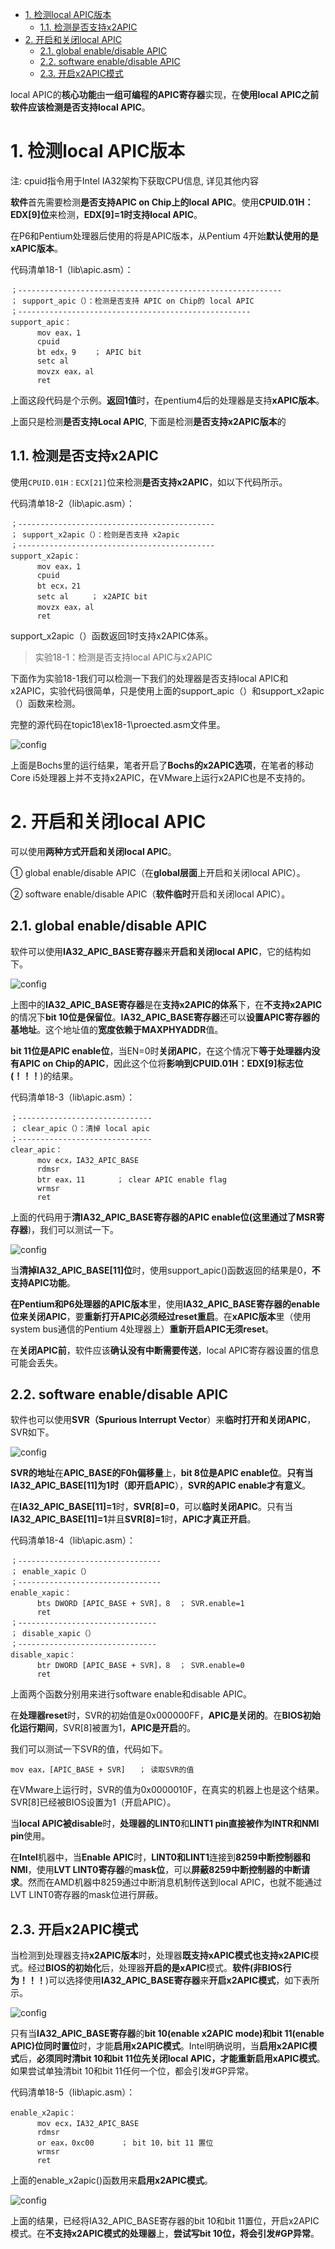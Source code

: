 
<!-- @import "[TOC]" {cmd="toc" depthFrom=1 depthTo=6 orderedList=false} -->

<!-- code_chunk_output -->

- [1. 检测local APIC版本](#1-检测local-apic版本)
  - [1.1. 检测是否支持x2APIC](#11-检测是否支持x2apic)
- [2. 开启和关闭local APIC](#2-开启和关闭local-apic)
  - [2.1. global enable/disable APIC](#21-global-enabledisable-apic)
  - [2.2. software enable/disable APIC](#22-software-enabledisable-apic)
  - [2.3. 开启x2APIC模式](#23-开启x2apic模式)

<!-- /code_chunk_output -->

local APIC的**核心功能**由**一组可编程的APIC寄存器**实现，在**使用local APIC之前软件应该检测是否支持local APIC**。

# 1. 检测local APIC版本

注: cpuid指令用于Intel IA32架构下获取CPU信息, 详见其他内容

**软件**首先需要检测**是否支持APIC on Chip上的local APIC**。使用**CPUID.01H：EDX[9]位**来检测，**EDX[9]=1时支持local APIC**。

在P6和Pentium处理器后使用的将是APIC版本，从Pentium 4开始**默认使用的是xAPIC版本**。

代码清单18-1（lib\apic.asm）：

```x86asm
；-----------------------------------------------------------
； support_apic（）：检测是否支持 APIC on Chip的 local APIC
；----------------------------------------------------
support_apic：
      mov eax，1
      cpuid
      bt edx，9    ； APIC bit
      setc al
      movzx eax，al
      ret
```

上面这段代码是个示例。**返回1值**时，在pentium4后的处理器是支持**xAPIC版本**。

上面只是检测**是否支持Local APIC**, 下面是检测**是否支持x2APIC版本**的

## 1.1. 检测是否支持x2APIC

使用`CPUID.01H：ECX[21]`位来检测**是否支持x2APIC**，如以下代码所示。

代码清单18-2（lib\apic.asm）：

```x86asm
；--------------------------------------------
； support_x2apic（）：检则是否支持 x2apic
；--------------------------------------------
support_x2apic：
      mov eax，1
      cpuid
      bt ecx，21
      setc al     ； x2APIC bit
      movzx eax，al
      ret
```

support\_x2apic（）函数返回1时支持x2APIC体系。

>实验18-1：检测是否支持local APIC与x2APIC

下面作为实验18-1我们可以检测一下我们的处理器是否支持local APIC和x2APIC，实验代码很简单，只是使用上面的support\_apic（）和support\_x2apic（）函数来检测。

完整的源代码在topic18\ex18-1\proected.asm文件里。

![config](./images/4.png)

上面是Bochs里的运行结果，笔者开启了**Bochs的x2APIC选项**，在笔者的移动Core i5处理器上并不支持x2APIC，在VMware上运行x2APIC也是不支持的。

# 2. 开启和关闭local APIC

可以使用**两种方式开启和关闭local APIC**。

① global enable/disable APIC（在**global层面**上开启和关闭local APIC）。

② software enable/disable APIC（**软件临时**开启和关闭local APIC）。

## 2.1. global enable/disable APIC

软件可以使用**IA32\_APIC\_BASE寄存器**来**开启和关闭local APIC**，它的结构如下。

![config](./images/5.png)

上图中的**IA32\_APIC\_BASE寄存器**是在**支持x2APIC的体系**下，在**不支持x2APIC**的情况下**bit 10位是保留位**。**IA32\_APIC_BASE寄存器**还可以**设置APIC寄存器的基地址**。这个地址值的**宽度依赖于MAXPHYADDR**值。

**bit 11位是APIC enable位**，当EN=0时**关闭APIC**，在这个情况下**等于处理器内没有APIC on Chip的APIC**，因此这个位将**影响到CPUID.01H：EDX[9]标志位(！！！**)的结果。

代码清单18-3（lib\apic.asm）：

```x86asm
；------------------------------
； clear_apic（）：清掉 local apic
；------------------------------
clear_apic：
      mov ecx，IA32_APIC_BASE
      rdmsr
      btr eax，11       ； clear APIC enable flag
      wrmsr
      ret
```

上面的代码用于**清IA32\_APIC\_BASE寄存器的APIC enable位(这里通过了MSR寄存器**)，我们可以测试一下。

![config](./images/6.png)

当**清掉IA32\_APIC\_BASE[11]位**时，使用support\_apic()函数返回的结果是0，**不支持APIC功能**。

**在Pentium和P6处理器的APIC版本**里，使用**IA32\_APIC\_BASE寄存器的enable位来关闭APIC**，要**重新打开APIC必须经过reset重启**。在**xAPIC版本**里（使用system bus通信的Pentium 4处理器上）**重新开启APIC无须reset**。

在**关闭APIC前**，软件应该**确认没有中断需要传送**，local APIC寄存器设置的信息可能会丢失。

## 2.2. software enable/disable APIC

软件也可以使用**SVR（Spurious Interrupt Vector**）来**临时打开和关闭APIC**，SVR如下。

![config](./images/7.png)

**SVR的地址**在**APIC\_BASE的F0h偏移量**上，**bit 8位是APIC enable位**。**只有当IA32\_APIC\_BASE[11]为1时（即开启APIC**），**SVR的APIC enable才有意义**。

在**IA32\_APIC\_BASE[11]=1**时，**SVR[8]=0**，可以**临时关闭APIC**。只有当**IA32\_APIC\_BASE[11]=1**并且**SVR[8]=1**时，**APIC才真正开启**。

代码清单18-4（lib\apic.asm）：

```x86asm
；--------------------------------
； enable_xapic（）
；--------------------------------
enable_xapic：
      bts DWORD [APIC_BASE + SVR]，8  ； SVR.enable=1
      ret
；-------------------------------
； disable_xapic（）
；-------------------------------
disable_xapic：
      btr DWORD [APIC_BASE + SVR]，8  ； SVR.enable=0
      ret
```

上面两个函数分别用来进行software enable和disable APIC。

在**处理器reset**时，SVR的初始值是0x000000FF，**APIC是关闭的**。在**BIOS初始化运行期间**，SVR[8]被置为1，**APIC是开启**的。

我们可以测试一下SVR的值，代码如下。

```x86asm
mov eax，[APIC_BASE + SVR]   ； 读取SVR的值
```

在VMware上运行时，SVR的值为0x0000010F，在真实的机器上也是这个结果。SVR[8]已经被BIOS设置为1（开启APIC）。

当**local APIC被disable**时，**处理器的LINT0**和**LINT1 pin直接被作为INTR和NMI pin**使用。

在**Intel**机器中，当**Enable APIC**时，**LINT0和LINT1**连接到**8259中断控制器和NMI**，使用**LVT LINT0寄存器**的**mask位**，可以**屏蔽8259中断控制器的中断请求**。然而在AMD机器中8259通过中断消息机制传送到local APIC，也就不能通过LVT LINT0寄存器的mask位进行屏蔽。

## 2.3. 开启x2APIC模式

当检测到处理器支持**x2APIC版本**时，处理器**既支持xAPIC模式也支持x2APIC**模式。经过**BIOS的初始化**后，处理器**开启的是xAPIC**模式。**软件(非BIOS行为！！！**)可以选择使用**IA32\_APIC\_BASE寄存器**来**开启x2APIC模式**，如下表所示。

![config](./images/8.png)

只有当**IA32\_APIC\_BASE寄存器**的**bit 10(enable x2APIC mode)和bit 11(enable APIC)位同时置位**时，才能**启用x2APIC模式**。Intel明确说明，当**启用x2APIC模式**后，**必须同时清bit 10和bit 11位先关闭local APIC，才能重新启用xAPIC模式**。如果尝试单独清bit 10和bit 11任何一个位，都会引发\#GP异常。

代码清单18-5（lib\apic.asm）：

```x86asm
enable_x2apic：
      mov ecx，IA32_APIC_BASE
      rdmsr
      or eax，0xc00      ； bit 10，bit 11 置位
      wrmsr
      ret
```

上面的enable\_x2apic()函数用来**启用x2APIC模式**。

![config](./images/9.png)

上面的结果，已经将IA32\_APIC\_BASE寄存器的bit 10和bit 11置位，开启x2APIC模式。在**不支持x2APIC模式的处理器**上，**尝试写bit 10位，将会引发\#GP异常**。